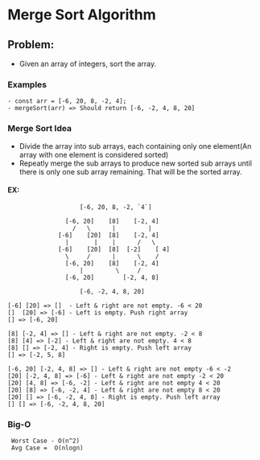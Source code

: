 # Merge Sort Algorithm

## Problem:

- Given an array of integers, sort the array.

### Examples

    - const arr = [-6, 20, 8, -2, 4];
    - mergeSort(arr) => Should return [-6, -2, 4, 8, 20]

### Merge Sort Idea

- Divide the array into sub arrays, each containing only
  one element(An array with one element is considered sorted)
- Repeatly merge the sub arrays to produce new sorted sub arrays
  until there is only one sub array remaining. That will be the sorted array.

#### EX:

                        [-6, 20, 8, -2, `4`]

                    [-6, 20]    [8]    [-2, 4]
                      /   \      |         |
                  [-6]    [20]  [8]    [-2, 4]
                    |       |    |      /   \
                  [-6]    [20]  [8]  [-2]    [ 4]
                    \     /      |      \    /
                    [-6, 20]    [8]    [-2, 4]
                        |         \     /
                    [-6, 20]        [-2, 4, 8]

                        [-6, -2, 4, 8, 20]

    [-6] [20] => []  - Left & right are not empty. -6 < 20
    []  [20] => [-6] - Left is empty. Push right array
    [] => [-6, 20]

    [8] [-2, 4] => [] - Left & right are not empty. -2 < 8
    [8] [4] => [-2] - Left & right are not empty. 4 < 8
    [8] [] => [-2, 4] - Right is empty. Push left array
    [] => [-2, 5, 8]

    [-6, 20] [-2, 4, 8] => [] - Left & right are not empty -6 < -2
    [20] [-2, 4, 8] => [-6] - Left & right are not empty -2 < 20
    [20] [4, 8] => [-6, -2] - Left & right are not empty 4 < 20
    [20] [8] => [-6, -2, 4] - Left & right are not empty 8 < 20
    [20] [] => [-6, -2, 4, 8] - Right is empty. Push left array
    [] [] => [-6, -2, 4, 8, 20]


### Big-O

     Worst Case - O(n^2)
     Avg Case =  O(nlogn)
